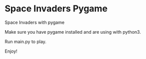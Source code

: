 # Space Invaders Pygame
 Space Invaders with pygame

Make sure you have pygame installed and are using with python3.

Run main.py to play.

Enjoy!
